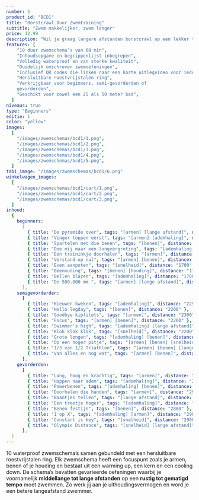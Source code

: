 ```yaml
---
number: 5
product_id: "BCD1"
title: "Borstcrawl Duur Zwemtraining"
subtitle: "Zwem makkelijker, zwem langer"
price: 12.99
description: "Wil je graag langere afstanden borstcrawl op een lekker tempo leren zwemmen? Met deze 10 gevarieerde zwemschema’s van 60 minuten werk je aan een beter uithoudingsvermogen! Volledig waterproof zodat jij er onbeperkt mee kunt zwemmen."
features: [
    "10 duur zwemschema’s van 60 min",
    "Inhoudsopgave en begrippenlijst inbegrepen",
    "Volledig waterproof en van sterke kwaliteit",
    "Duidelijk omschreven zwemoefeningen",
    "Inclusief QR codes die linken naar een korte uitlegvideo voor iedere training (werkend vanaf begin maart 2022)",
    "Hersluitbare roestvrijstalen ring",
    "Verkrijgbaar voor beginners, semi-gevorderden of
    gevorderden",
    "Geschikt voor zowel een 25 als 50 meter bad",
  ]
niveaus: true
type: "Beginners"
editie: 1
color: "yellow"
images:
  [
    "/images/zwemschemas/bcd1/1.png",
    "/images/zwemschemas/bcd1/2.png",
    "/images/zwemschemas/bcd1/3.png",
    "/images/zwemschemas/bcd1/4.png",
    "/images/zwemschemas/bcd1/5.png",
  ]
tab1_image: "/images/zwemschemas/bcd1/6.png"
winkelwagen_images:
  [
    "/images/zwemschemas/bcd1/cart/1.png",
    "/images/zwemschemas/bcd1/cart/2.png",
    "/images/zwemschemas/bcd1/cart/3.png",
  ]
inhoud:
  {
    beginners:
      [
        { title: "De pyramide over", tags: "[armen] [lange afstand]", distance: "1900", preview: "/images/zwemschemas/bcd1/preview1.png" },
        { title: "Vinger toppen eerst", tags: "[armen] [ademhaling]", distance: "1700" },
        { title: "Spartelen met die benen", tags: "[benen]", distance: "1600" },
        { title: "Doe mij maar een longvergroting", tags: "[ademhaling] [lange afstand]", distance: "1800" },
        { title: "Een traininkje doorhalen", tags: "[armen]", distance: "1800" },
        { title: "Verstand op nul", tags: "[armen] [benen]", distance: "1800" },
        { title: "Even aanpoten", tags: "[snelheid]", distance: "1700" },
        { title: "Beenouding", tags: "[benen] [houding]", distance: "1700" },
        { title: "Bellen blazen", tags: "[ademhaling]", distance: "1700" },
        { title: "De 500.000 mm ", tags: "[armen] [lange afstand]", distance: "1700" },
      ],
    semigevorderden:
      [
        { title: "Kieuwen kweken", tags: "[ademhaling]", distance: "2250", preview: "/images/zwemschemas/bcd1/preview2.png" },
        { title: "Hello legday", tags: "[benen]", distance: "2200" },
        { title: "Goodbye kipfilets", tags: "[armen]", distance: "2300" },
        { title: "Focus", tags: "[armen] [benen]", distance: "2200" },
        { title: "Swimmer’s high", tags: "[ademhaling] [lange afstand]", distance: "2300" },
        { title: "Klok klok klok", tags: "[snelheid]", distance: "2200" },
        { title: "Grote longen", tags: "[ademhaling] [benen]", distance: "2200" },
        { title: "Op een hoger pitje", tags: "[armen] [benen] [snelheid]", distance: "2200" },
        { title: "1/3 van 1/2 Triathlon", tags: "[armen] [benen] [lange afstand]", distance: "2300" },
        { title: "Van alles en nog wat", tags: "[armen] [benen]", distance: "2400" },
      ],
    gevorderden:
      [
        { title: "Lang, hoog en krachtig", tags: "[armen]", distance: "2900", preview: "/images/zwemschemas/bcd1/preview3.png" },
        { title: "Happen naar adem", tags: "[ademhaling]", distance: "2850" },
        { title: "Powerbenen", tags: "[ademhaling] [benen]", distance: "3000" },
        { title: "Doorhalen die handen", tags: "[armen]", distance: "2900" },
        { title: "Baantjes tellen", tags: "[lange afstand]", distance: "2900" },
        { title: "Een treetje hoger", tags: "[ademhaling]", distance: "2900" },
        { title: "Benen festijn", tags: "[benen]", distance: "2800" },
        { title: "1 op X", tags: "[ademhaling] [armen]", distance: "2900" },
        { title: "Constant is key", tags: "[snelheid]", distance: "2900" },
        { title: "Olympic Distance", tags: "[snelheid] [lange afstand]", distance: "3100" },
      ],
  }
---
```


10 waterproof zwemschema’s samen gebundeld met een hersluitbare roestvrijstalen ring. Elk zwemschema heeft een focuspunt zoals je armen, benen of je houding en bestaat uit een warming up, een kern en een cooling down. De schema’s bevatten gevarieerde oefeningen waarbij je voornamelijk **middellange tot lange afstanden** op een **rustig tot gematigd tempo** moet zwemmen. Zo werk jij aan je uithoudingsvermogen en word je een betere langeafstand zwemmer.
